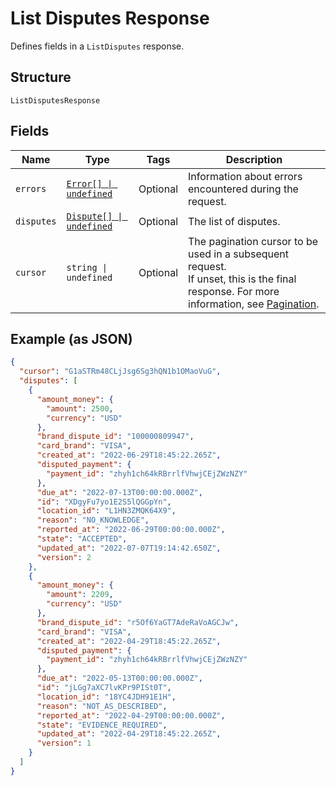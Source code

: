 
# List Disputes Response

Defines fields in a `ListDisputes` response.

## Structure

`ListDisputesResponse`

## Fields

| Name | Type | Tags | Description |
|  --- | --- | --- | --- |
| `errors` | [`Error[] \| undefined`](../../doc/models/error.md) | Optional | Information about errors encountered during the request. |
| `disputes` | [`Dispute[] \| undefined`](../../doc/models/dispute.md) | Optional | The list of disputes. |
| `cursor` | `string \| undefined` | Optional | The pagination cursor to be used in a subsequent request.<br>If unset, this is the final response. For more information, see [Pagination](https://developer.squareup.com/docs/build-basics/common-api-patterns/pagination). |

## Example (as JSON)

```json
{
  "cursor": "G1aSTRm48CLjJsg6Sg3hQN1b1OMaoVuG",
  "disputes": [
    {
      "amount_money": {
        "amount": 2500,
        "currency": "USD"
      },
      "brand_dispute_id": "100000809947",
      "card_brand": "VISA",
      "created_at": "2022-06-29T18:45:22.265Z",
      "disputed_payment": {
        "payment_id": "zhyh1ch64kRBrrlfVhwjCEjZWzNZY"
      },
      "due_at": "2022-07-13T00:00:00.000Z",
      "id": "XDgyFu7yo1E2S5lQGGpYn",
      "location_id": "L1HN3ZMQK64X9",
      "reason": "NO_KNOWLEDGE",
      "reported_at": "2022-06-29T00:00:00.000Z",
      "state": "ACCEPTED",
      "updated_at": "2022-07-07T19:14:42.650Z",
      "version": 2
    },
    {
      "amount_money": {
        "amount": 2209,
        "currency": "USD"
      },
      "brand_dispute_id": "r5Of6YaGT7AdeRaVoAGCJw",
      "card_brand": "VISA",
      "created_at": "2022-04-29T18:45:22.265Z",
      "disputed_payment": {
        "payment_id": "zhyh1ch64kRBrrlfVhwjCEjZWzNZY"
      },
      "due_at": "2022-05-13T00:00:00.000Z",
      "id": "jLGg7aXC7lvKPr9PISt0T",
      "location_id": "18YC4JDH91E1H",
      "reason": "NOT_AS_DESCRIBED",
      "reported_at": "2022-04-29T00:00:00.000Z",
      "state": "EVIDENCE_REQUIRED",
      "updated_at": "2022-04-29T18:45:22.265Z",
      "version": 1
    }
  ]
}
```

